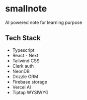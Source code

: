 # smallnote

AI powered note for learning purpose

## Tech Stack

- Typescript
- React - Next
- Tailwind CSS
- Clerk auth
- NeonDB
- Drizzle ORM
- Firebase storage
- Vercel AI
- Tiptap WYSIWYG
